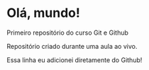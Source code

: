 # Olá, mundo!
Primeiro repositório do curso Git e Github

Repositório criado durante uma aula ao vivo.

Essa linha eu adicionei diretamente do Github!
